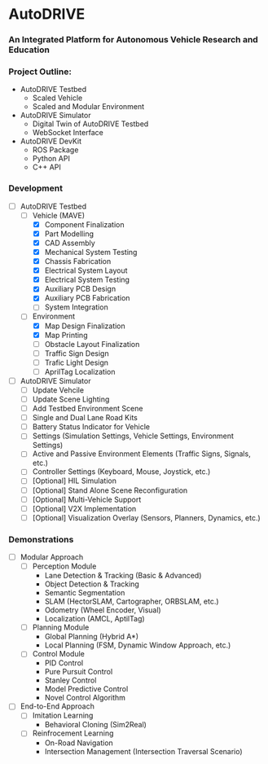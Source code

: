 # AutoDRIVE
### An Integrated Platform for Autonomous Vehicle Research and Education

### Project Outline:
- AutoDRIVE Testbed
  - Scaled Vehicle
  - Scaled and Modular Environment
- AutoDRIVE Simulator
  - Digital Twin of AutoDRIVE Testbed
  - WebSocket Interface
- AutoDRIVE DevKit
  - ROS Package
  - Python API
  - C++ API
  
### Development
- [ ] AutoDRIVE Testbed
  - [ ] Vehicle (MAVE)
    - [x] Component Finalization
    - [x] Part Modelling
    - [x] CAD Assembly
    - [x] Mechanical System Testing
    - [x] Chassis Fabrication
    - [x] Electrical System Layout
    - [x] Electrical System Testing
    - [x] Auxiliary PCB Design
    - [x] Auxiliary PCB Fabrication
    - [ ] System Integration
  - [ ] Environment
    - [x] Map Design Finalization
    - [x] Map Printing
    - [ ] Obstacle Layout Finalization
    - [ ] Traffic Sign Design
    - [ ] Trafic Light Design
    - [ ] AprilTag Localization
- [ ] AutoDRIVE Simulator
  - [ ] Update Vehcile
  - [ ] Update Scene Lighting
  - [ ] Add Testbed Environment Scene
  - [ ] Single and Dual Lane Road Kits
  - [ ] Battery Status Indicator for Vehicle
  - [ ] Settings (Simulation Settings, Vehicle Settings, Environment Settings)
  - [ ] Active and Passive Environment Elements (Traffic Signs, Signals, etc.)
  - [ ] Controller Settings (Keyboard, Mouse, Joystick, etc.)
  - [ ] [Optional] HIL Simulation
  - [ ] [Optional] Stand Alone Scene Reconfiguration
  - [ ] [Optional] Multi-Vehicle Support
  - [ ] [Optional] V2X Implementation
  - [ ] [Optional] Visualization Overlay (Sensors, Planners, Dynamics, etc.)
  
### Demonstrations
- [ ] Modular Approach
  - [ ] Perception Module
    - Lane Detection & Tracking (Basic & Advanced)
    - Object Detection & Tracking
    - Semantic Segmentation
    - SLAM (HectorSLAM, Cartographer, ORBSLAM, etc.)
    - Odometry (Wheel Encoder, Visual)
    - Localization (AMCL, AptilTag)
  - [ ] Planning Module
    - Global Planning (Hybrid A*)
    - Local Planning (FSM, Dynamic Window Approach, etc.)
  - [ ] Control Module
    - PID Control
    - Pure Pursuit Control
    - Stanley Control
    - Model Predictive Control
    - Novel Control Algorithm
- [ ] End-to-End Approach
  - [ ] Imitation Learning
    - Behavioral Cloning (Sim2Real)
  - [ ] Reinfrocement Learning
    - On-Road Navigation
    - Intersection Management (Intersection Traversal Scenario)
